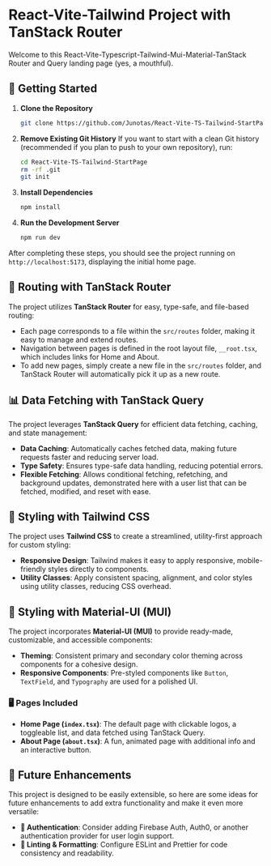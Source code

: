 # React-Vite-Tailwind Project with TanStack Router

Welcome to this React-Vite-Typescript-Tailwind-Mui-Material-TanStack Router and Query landing page (yes, a mouthful).

## 🚀 Getting Started

1. **Clone the Repository**
   ```bash
   git clone https://github.com/Junotas/React-Vite-TS-Tailwind-StartPage.git
   ```
2. **Remove Existing Git History**
   If you want to start with a clean Git history (recommended if you plan to push to your own repository), run:
   ```bash
   cd React-Vite-TS-Tailwind-StartPage
   rm -rf .git
   git init
   ```

3. **Install Dependencies**
   ```bash
   npm install
   ```

4. **Run the Development Server**
   ```bash
   npm run dev
   ```

After completing these steps, you should see the project running on `http://localhost:5173`, displaying the initial home page.

## 📜 Routing with TanStack Router

The project utilizes **TanStack Router** for easy, type-safe, and file-based routing:
- Each page corresponds to a file within the `src/routes` folder, making it easy to manage and extend routes.
- Navigation between pages is defined in the root layout file, `__root.tsx`, which includes links for Home and About.
- To add new pages, simply create a new file in the `src/routes` folder, and TanStack Router will automatically pick it up as a new route.

## 📊 Data Fetching with TanStack Query

The project leverages **TanStack Query** for efficient data fetching, caching, and state management:

- **Data Caching**: Automatically caches fetched data, making future requests faster and reducing server load.
- **Type Safety**: Ensures type-safe data handling, reducing potential errors.
- **Flexible Fetching**: Allows conditional fetching, refetching, and background updates, demonstrated here with a user list that can be fetched, modified, and reset with ease.

## 🎨 Styling with Tailwind CSS

The project uses **Tailwind CSS** to create a streamlined, utility-first approach for custom styling:

- **Responsive Design**: Tailwind makes it easy to apply responsive, mobile-friendly styles directly to components.
- **Utility Classes**: Apply consistent spacing, alignment, and color styles using utility classes, reducing CSS overhead.

## 🎨 Styling with Material-UI (MUI)

The project incorporates **Material-UI (MUI)** to provide ready-made, customizable, and accessible components:

- **Theming**: Consistent primary and secondary color theming across components for a cohesive design.
- **Responsive Components**: Pre-styled components like `Button`, `TextField`, and `Typography` are used for a polished UI.

### 🖥 Pages Included
- **Home Page (`index.tsx`)**: The default page with clickable logos, a toggleable list, and data fetched using TanStack Query.
- **About Page (`about.tsx`)**: A fun, animated page with additional info and an interactive button.

## 🔮 Future Enhancements

This project is designed to be easily extensible, so here are some ideas for future enhancements to add extra functionality and make it even more versatile:

- **🔑 Authentication**: Consider adding Firebase Auth, Auth0, or another authentication provider for user login support.
- **🔧 Linting & Formatting**: Configure ESLint and Prettier for code consistency and readability.
